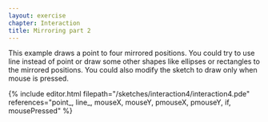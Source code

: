 ```yaml
---
layout: exercise
chapter: Interaction
title: Mirroring part 2
---
```


This example draws a point to four mirrored positions. You could try to use line instead of point or draw some other shapes like ellipses or rectangles to the mirrored positions. You could also modify the sketch to draw only when mouse is pressed.

{% include editor.html filepath="/sketches/interaction4/interaction4.pde" references="point_, line_, mouseX, mouseY, pmouseX, pmouseY, if, mousePressed" %}